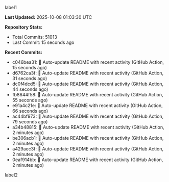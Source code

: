 
label1 
<!-- ACTIVITY_START -->
**Last Updated:** 2025-10-08 01:03:30 UTC

**Repository Stats:**
- Total Commits: 51013
- Last Commit: 15 seconds ago

**Recent Commits:**
- c046bea31: 🤖 Auto-update README with recent activity (GitHub Action, 15 seconds ago)
- d6762ca3f: 🤖 Auto-update README with recent activity (GitHub Action, 31 seconds ago)
- dc0f4dcd5: 🤖 Auto-update README with recent activity (GitHub Action, 44 seconds ago)
- fb8644f58: 🤖 Auto-update README with recent activity (GitHub Action, 55 seconds ago)
- e91a4c21e: 🤖 Auto-update README with recent activity (GitHub Action, 66 seconds ago)
- ac44bf973: 🤖 Auto-update README with recent activity (GitHub Action, 79 seconds ago)
- a34b48815: 🤖 Auto-update README with recent activity (GitHub Action, 2 minutes ago)
- be306acb1: 🤖 Auto-update README with recent activity (GitHub Action, 2 minutes ago)
- a429aec3f: 🤖 Auto-update README with recent activity (GitHub Action, 2 minutes ago)
- 0eaf914bb: 🤖 Auto-update README with recent activity (GitHub Action, 2 minutes ago)
<!-- ACTIVITY_END -->

label2
